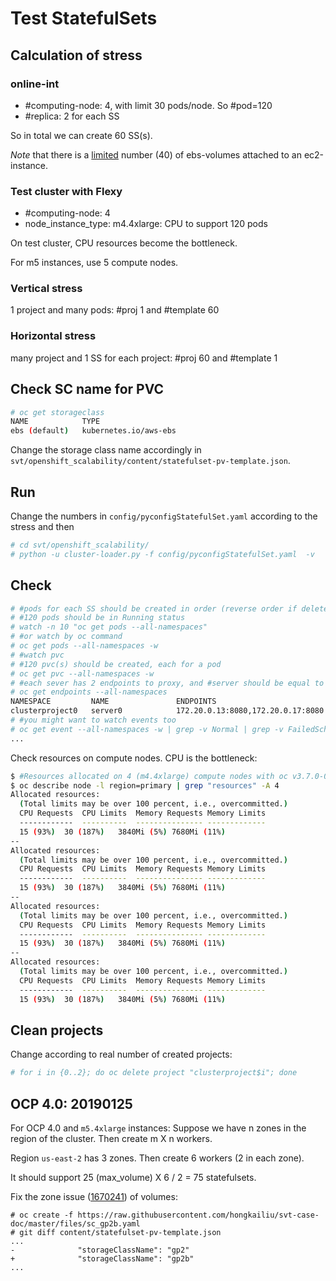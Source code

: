 # Test StatefulSets


## Calculation of stress

### online-int

* #computing-node: 4, with limit 30 pods/node. So #pod=120
* #replica: 2 for each SS

So in total we can create 60 SS(s).

_Note_ that there is a [limited](http://docs.aws.amazon.com/AWSEC2/latest/UserGuide/volume_limits.html#linux-specific-volume-limits) number (40) of ebs-volumes attached to an ec2-instance.

### Test cluster with Flexy

* #computing-node: 4
* node_instance_type: m4.4xlarge: CPU to support 120 pods 

On test cluster, CPU resources become the bottleneck.

For m5 instances, use 5 compute nodes.

### Vertical stress
1 project and many pods: #proj 1 and #template 60

### Horizontal stress
many project and 1 SS for each project: #proj 60 and #template 1

## Check SC name for PVC

```sh
# oc get storageclass 
NAME            TYPE
ebs (default)   kubernetes.io/aws-ebs 
```

Change the storage class name accordingly in <code>svt/openshift_scalability/content/statefulset-pv-template.json</code>.

## Run
Change the numbers in <code>config/pyconfigStatefulSet.yaml</code> according to the stress and then

```sh
# cd svt/openshift_scalability/
# python -u cluster-loader.py -f config/pyconfigStatefulSet.yaml  -v
```

## Check

```sh
# #pods for each SS should be created in order (reverse order if delete)
# #120 pods should be in Running status
# watch -n 10 "oc get pods --all-namespaces"
# #or watch by oc command
# oc get pods --all-namespaces -w
# #watch pvc
# #120 pvc(s) should be created, each for a pod
# oc get pvc --all-namespaces -w
# #each sever has 2 endpoints to proxy, and #server should be equal to #SS
# oc get endpoints --all-namespaces
NAMESPACE         NAME               ENDPOINTS                                                  AGE
clusterproject0   server0            172.20.0.13:8080,172.20.0.17:8080                          38m
# #you might want to watch events too
# oc get event --all-namespaces -w | grep -v Normal | grep -v FailedScheduling
...
```

Check resources on compute nodes. CPU is the bottleneck:

```sh
$ #Resources allocated on 4 (m4.4xlarge) compute nodes with oc v3.7.0-0.147.1:
$ oc describe node -l region=primary | grep "resources" -A 4
Allocated resources:
  (Total limits may be over 100 percent, i.e., overcommitted.)
  CPU Requests	CPU Limits	Memory Requests	Memory Limits
  ------------	----------	---------------	-------------
  15 (93%)	30 (187%)	3840Mi (5%)	7680Mi (11%)
--
Allocated resources:
  (Total limits may be over 100 percent, i.e., overcommitted.)
  CPU Requests	CPU Limits	Memory Requests	Memory Limits
  ------------	----------	---------------	-------------
  15 (93%)	30 (187%)	3840Mi (5%)	7680Mi (11%)
--
Allocated resources:
  (Total limits may be over 100 percent, i.e., overcommitted.)
  CPU Requests	CPU Limits	Memory Requests	Memory Limits
  ------------	----------	---------------	-------------
  15 (93%)	30 (187%)	3840Mi (5%)	7680Mi (11%)
--
Allocated resources:
  (Total limits may be over 100 percent, i.e., overcommitted.)
  CPU Requests	CPU Limits	Memory Requests	Memory Limits
  ------------	----------	---------------	-------------
  15 (93%)	30 (187%)	3840Mi (5%)	7680Mi (11%)

```

## Clean projects
Change according to real number of created projects:

```sh
# for i in {0..2}; do oc delete project "clusterproject$i"; done
```

## OCP 4.0: 20190125

For OCP 4.0 and `m5.4xlarge` instances:
Suppose we have n zones in the region of the cluster. Then create m X n workers.

Region `us-east-2` has 3 zones. Then create 6 workers (2 in each zone).

It should support 25 (max_volume) X 6 / 2 = 75 statefulsets.

Fix the zone issue ([1670241](https://bugzilla.redhat.com/show_bug.cgi?id=1670241)) of volumes:

```
# oc create -f https://raw.githubusercontent.com/hongkailiu/svt-case-doc/master/files/sc_gp2b.yaml
# git diff content/statefulset-pv-template.json
...
-              "storageClassName": "gp2"
+              "storageClassName": "gp2b"
...

```